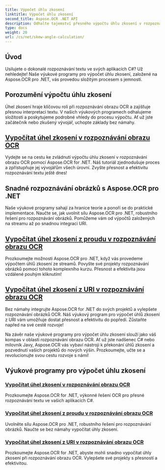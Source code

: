 ```yaml
---
title: Výpočet úhlu zkosení
linktitle: Výpočet úhlu zkosení
second_title: Aspose.OCR .NET API
description: Odhalte tajemství přesného výpočtu úhlu zkosení v rozpoznávání obrazu OCR s Aspose.OCR pro .NET. Zvyšte přesnost a efektivitu ve svých projektech bez námahy.
type: docs
weight: 20
url: /cs/net/skew-angle-calculation/
---
```

## Úvod

Usilujete o dokonalé rozpoznávání textu ve svých aplikacích C#? Už nehledejte! Naše výukové programy pro výpočet úhlu zkosení, založené na Aspose.OCR pro .NET, vás provedou složitým procesem s jemností.

## Porozumění výpočtu úhlu zkosení
Úhel zkosení hraje klíčovou roli při rozpoznávání obrazu OCR a zajišťuje přesnou interpretaci textu. V našich výukových programech odhalujeme složitosti a poskytujeme podrobné vhledy do procesu výpočtu. Ať už jste začátečník nebo zkušený vývojář, uchopte základy bez námahy.

## [Vypočítat úhel zkosení v rozpoznávání obrazu OCR](./calculate-skew-angle/)
Vydejte se na cestu ke zvládnutí výpočtu úhlu zkosení v rozpoznávání obrazu OCR pomocí Aspose.OCR for .NET. Náš tutoriál zjednodušuje proces a zpřístupňuje jej vývojářům všech úrovní. Zvyšte přesnost a efektivitu rozpoznávání textu ještě dnes!

## Snadné rozpoznávání obrázků s Aspose.OCR pro .NET
Naše výukové programy sahají za hranice teorie a ponoří se do praktické implementace. Naučte se, jak uvolnit sílu Aspose.OCR pro .NET, robustního řešení pro rozpoznávání obrázků. Pomůžeme vám od výpočtů založených na streamu až po snadnou integraci URI.

## [Vypočítat úhel zkosení z proudu v rozpoznávání obrazu OCR](./calculate-skew-angle-from-stream/)
Prozkoumejte možnosti Aspose.OCR pro .NET, když vás provedeme výpočtem úhlů zkosení ze streamů. Povyšte své projekty rozpoznávání obrázků pomocí tohoto komplexního kurzu. Přesnost a efektivita jsou vzdálené pouhým kliknutím!

## [Vypočítat úhel zkosení z URI v rozpoznávání obrazu OCR](./calculate-skew-angle-from-uri/)
Bez námahy integrujte Aspose.OCR for .NET do svých projektů a vylepšete rozpoznávání obrázků OCR. Náš výukový program pro výpočet úhlů zkosení z URI vám umožňuje dostat přesnost a efektivitu do popředí. Zůstaňte napřed na své cestě rozvoje!

Na závěr naše výukové programy pro výpočet úhlu zkosení slouží jako váš kompas v oblasti rozpoznávání obrazu OCR. Ať už jste nadšenec C# nebo milovník Javy, Aspose.OCR vás vybaví nástroji k překonání úhlů zkosení a pozvednutí vašich projektů do nových výšin. Prozkoumejte, učte se a revolucionujte svou cestu rozvoje s námi!
## Výukové programy pro výpočet úhlu zkosení
### [Vypočítat úhel zkosení v rozpoznávání obrazu OCR](./calculate-skew-angle/)
Prozkoumejte Aspose.OCR for .NET, výkonné řešení OCR pro přesné rozpoznávání textu ve vašich aplikacích C#.
### [Vypočítat úhel zkosení z proudu v rozpoznávání obrazu OCR](./calculate-skew-angle-from-stream/)
Uvolněte sílu Aspose.OCR pro .NET, robustního řešení pro rozpoznávání obrázků. Naučte se bez námahy vypočítat úhly zkosení.
### [Vypočítat úhel zkosení z URI v rozpoznávání obrazu OCR](./calculate-skew-angle-from-uri/)
Prozkoumejte Aspose.OCR for .NET, abyste mohli snadno vypočítat úhly zkosení při rozpoznávání obrazu OCR. Vylepšete své projekty s přesností a efektivitou.
